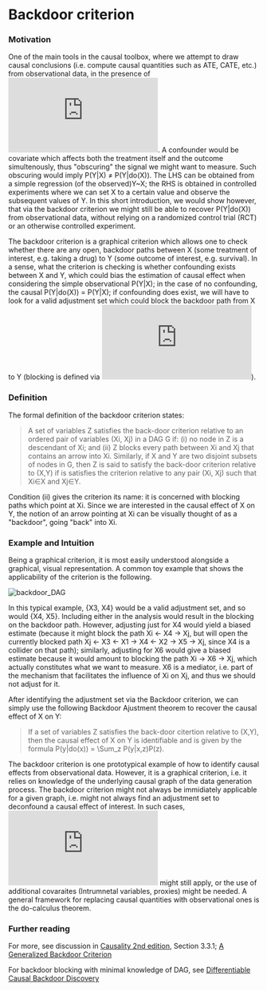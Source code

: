 Backdoor criterion
======

### Motivation

One of the main tools in the causal toolbox, where we attempt to draw causal conclusions (i.e. compute causal quantities such as ATE, CATE, etc.) from observational data, in the presence of ![confounding](https://github.com/limorigu/causal-inf-handbook/blob/master/Common_terms/Identifiability/Bias/Confounding.md). A confounder would be covariate which affects both the treatment itself and the outcome simultenously, thus "obscuring" the signal we might want to measure. Such obscuring would imply P(Y|X) ≠ P(Y|do(X)). The LHS can be obtained from a simple regression (of the observed)Y\~X; the RHS is obtained in controlled experiments where we can set X to a certain value and observe the subsequent values of Y. In this short introduction, we would show however, that via the backdoor criterion we might still be able to recover P(Y|do(X)) from observational data, without relying on a randomized control trial (RCT) or an otherwise controlled experiment.

The backdoor criterion is a graphical criterion which allows one to check whether there are any open, backdoor paths between X (some treatment of interest, e.g. taking a drug) to Y (some outcome of interest, e.g. survival). In a sense, what the criterion is checking is whether confounding exists between X and Y, which could bias the estimation of causal effect when considering the simple observational P(Y|X); in the case of no confounding, the causal P(Y|do(X)) = P(Y|X); if confounding does exist, we will have to look for a valid adjustment set which could block the backdoor path from X to Y (blocking is defined via ![d-separation](https://github.com/limorigu/causal-inf-handbook/blob/master/Common_terms/Do-Calculus/d-separation.md)).

### Definition

The formal definition of the backdoor criterion states:
> A set of variables Z satisfies the back-door criterion relative to an ordered pair of variables (Xi, Xj) in a DAG G if:
>(i) no node in Z is a descendant of Xi; and
>(ii) Z blocks every path between Xi and Xj that contains an arrow into Xi.
> Similarly, if X and Y are two disjoint subsets of nodes in G, then Z is said to satisfy the back-door criterion relative to (X,Y) if is satisfies the criterion relative to any pair (Xi, Xj) such that Xi∈X and Xj∈Y.

Condition (ii) gives the criterion its name: it is concerned with blocking paths which point at Xi. Since we are interested in the causal effect of X on Y, the notion of an arrow pointing at Xi can be visually thought of as a "backdoor", going "back" into Xi.

### Example and Intuition

Being a graphical criterion, it is most easily understood alongside a graphical, visual representation. A common toy example that shows the applicability of the criterion is the following. 

![backdoor_DAG](https://github.com/limorigu/causal-inf-handbook/blob/master/img/backdoor_DAG.jpg)

In this typical example, {X3, X4} would be a valid adjustment set, and so would {X4, X5}. Including either in the analysis would result in the blocking on the backdoor path. However, adjusting just for X4 would yield a biased estimate (because it might block the path Xi <- X4 -> Xj, but will open the currently blocked path Xj <- X3 <- X1 -> X4 <- X2 -> X5 -> Xj, since X4 is a collider on that path); similarly, adjusting for X6 would give a biased estimate because it would amount to blocking the path Xi -> X6 -> Xj, which actually constitutes what we want to measure. X6 is a mediator, i.e. part of the mechanism that facilitates the influence of Xi on Xj, and thus we should not adjust for it. 

After identifying the adjustment set via the Backdoor criterion, we can simply use the following Backdoor Ajustment theorem to recover the causal effect of X on Y: 
> If a set of variables Z satisfies the back-door citertion relative to (X,Y), then the causal effect of X on Y is identifiable and is given by the formula 
>P(y|do(x)) = \Sum_z P(y|x,z)P(z).

The backdoor criterion is one prototypical example of how to identify causal effects from observational data. However, it is a graphical criterion, i.e. it relies on knowledge of the underlying causal graph of the data generation process. The backdoor criterion might not always be immidiately applicable for a given graph, i.e. might not always find an adjustment set to deconfound a causal effect of interest. In such cases, ![the front-door criterion](https://github.com/limorigu/causal-inf-handbook/blob/master/Common_terms/Do-Calculus/Frontdoor.md) might still apply, or the use of additional covaraites (Intrumnetal variables, proxies) might be needed. A general framework for replacing causal quantities with observational ones is the do-calculus theorem.

### Further reading

For more, see discussion in [Causality 2nd edition](http://bayes.cs.ucla.edu/BOOK-2K/), Section 3.3.1; [A Generalized Backdoor Criterion](https://arxiv.org/pdf/1307.5636.pdf) 

For backdoor blocking with minimal knowledge of DAG, see [Differentiable Causal Backdoor Discovery](http://proceedings.mlr.press/v108/gultchin20a.html)
